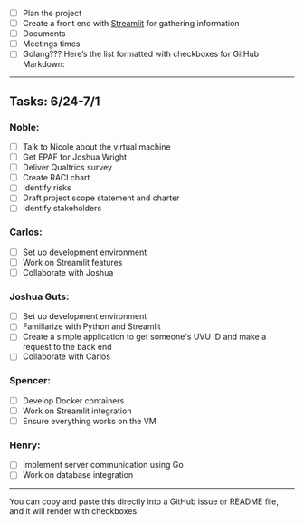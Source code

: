 - [ ] Plan the project
- [ ] Create a front end with [Streamlit](https://streamlit.io/) for gathering information
- [ ] Documents
- [ ] Meetings times
- [ ] Golang???
Here’s the list formatted with checkboxes for GitHub Markdown:

---

## Tasks: 6/24-7/1

### Noble:
- [ ] Talk to Nicole about the virtual machine
- [ ] Get EPAF for Joshua Wright
- [ ] Deliver Qualtrics survey
- [ ] Create RACI chart
- [ ] Identify risks
- [ ] Draft project scope statement and charter
- [ ] Identify stakeholders

### Carlos:
- [ ] Set up development environment
- [ ] Work on Streamlit features
- [ ] Collaborate with Joshua

### Joshua Guts:
- [ ] Set up development environment
- [ ] Familiarize with Python and Streamlit
- [ ] Create a simple application to get someone's UVU ID and make a request to the back end
- [ ] Collaborate with Carlos

### Spencer:
- [ ] Develop Docker containers
- [ ] Work on Streamlit integration
- [ ] Ensure everything works on the VM

### Henry:
- [ ] Implement server communication using Go
- [ ] Work on database integration

---

You can copy and paste this directly into a GitHub issue or README file, and it will render with checkboxes.
